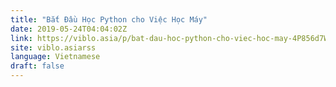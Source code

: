 ```yaml
---
title: "Bắt Đầu Học Python cho Việc Học Máy"
date: 2019-05-24T04:04:02Z
link: https://viblo.asia/p/bat-dau-hoc-python-cho-viec-hoc-may-4P856d7WZY3?utm_medium=RSS&utm_source=news.12bit.vn
site: viblo.asiarss
language: Vietnamese
draft: false
---
```

